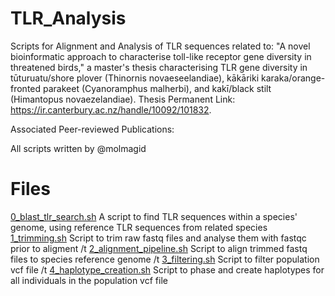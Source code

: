 # TLR_Analysis
Scripts for Alignment and Analysis of TLR sequences related to:
"A novel bioinformatic approach to characterise toll-like receptor gene diversity in threatened birds,"
a master's thesis characterising TLR gene diversity in tūturuatu/shore plover (Thinornis novaeseelandiae), 
kākāriki karaka/orange-fronted parakeet (Cyanoramphus malherbi), and kakī/black stilt (Himantopus novaezelandiae).
Thesis Permanent Link: https://ir.canterbury.ac.nz/handle/10092/101832.

Associated Peer-reviewed Publications:

All scripts written by @molmagid

# Files
[0_blast_tlr_search.sh](https://github.com/molmagid/TLR_Analysis/blob/main/0_blast_tlr_search.sh)
A script to find TLR sequences within a species' genome, using reference TLR sequences from related species
[1_trimming.sh](https://github.com/molmagid/TLR_Analysis/blob/main/1_trimming.sh)
Script to trim raw fastq files and analyse them with fastqc prior to aligment /t
[2_alignment_pipeline.sh](https://github.com/molmagid/TLR_Analysis/blob/15b320d9862f74d9636d6c373cdf5c702a46857a/2_alignment_pipeline.sh)
Script to align trimmed fastq files to species reference genome /t
[3_filtering.sh](https://github.com/molmagid/TLR_Analysis/blob/main/3_filtering.sh)
Script to filter population vcf file /t 
[4_haplotype_creation.sh](https://github.com/molmagid/TLR_Analysis/blob/main/4_haplotype_creation.sh)
Script to phase and create haplotypes for all individuals in the population vcf file
